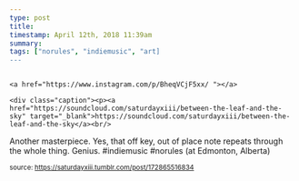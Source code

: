 ```yaml
---
type: post
title: 
timestamp: April 12th, 2018 11:39am
summary: 
tags: ["norules", "indiemusic", "art]
---
```


                
                
                
                                                                                       <a href="https://www.instagram.com/p/BheqVCjF5xx/ "></a>
                                                                                          <div class="caption"><p><a href="https://soundcloud.com/saturdayxiii/between-the-leaf-and-the-sky" target="_blank">https://soundcloud.com/saturdayxiii/between-the-leaf-and-the-sky</a><br/>
Another masterpiece.  Yes, that off key, out of place note repeats through the whole thing. Genius. #indiemusic #norules  (at Edmonton, Alberta)</p> </div>
                                    
                
                
                
                
                                
<small>source: https://saturdayxiii.tumblr.com/post/172865516834</small>